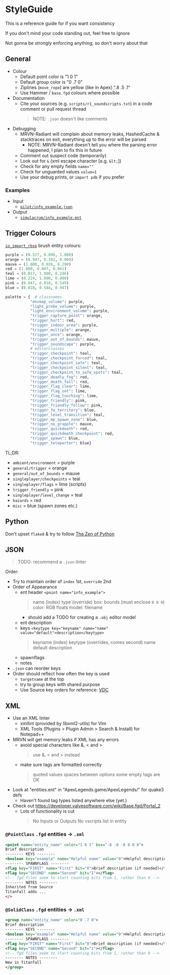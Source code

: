 # StyleGuide

This is a reference guide for if you want consistency

If you don't mind your code standing out, feel free to ignore

Not gonna be *strongly* enforcing anything, so don't worry about that


## General
 * Colour
   - Default point color is "1 0 1"
   - Default group color is "0 .7 0"
   - Ziplines (`move_rope`) are yellow (like in Apex) ".8 .5 .1"
   - Use Hammer / `base.fgd` colours where possible
 * Documentation
   - Cite your sources (e.g. `scripts/r1_soundscripts.txt`) in a code comment or pull request thread
     > NOTE: `.json` doesn't like comments
 * Debugging
   - MRVN-Radiant will complain about memory leaks, HashedCache & stacktraces on exit, everything up to the error will be parsed
     - NOTE: MRVN-Radiant doesn't tell you where the parsing error happened, I plan to fix this in future
   - Comment out suspect code (temporarily)
   - Look out for `&` (xml escape character [e.g. `&lt;`])
   - Check for any empty fields `name=""`
   - Check for unguarded values `value=1`
   - Use your debug prints, or `import pdb` if you prefer


### Examples
 * Input
   - [`pilot/info_example.json`](https://github.com/MRVN-Radiant/MRVN-Entities/blob/main/pilot/info_example.json)
 * Output
   - [`simulacrum/info_example.ent`](https://github.com/MRVN-Radiant/MRVN-Entities/blob/main/simulacrum/info_example.ent)

## Trigger Colours

[`io_import_rbsp`](https://github.com/snake-biscuits/io_import_rbsp) brush entity colours:

```python
purple = (0.527, 0.006, 1.000)
orange = (0.947, 0.202, 0.004)
mauve = (1.000, 0.026, 0.290)
red = (1.000, 0.007, 0.041)
teal = (0.017, 1.000, 0.246)
lime = (0.224, 1.000, 0.000)
pink = (0.947, 0.010, 0.549)
blue = (0.028, 0.584, 0.947)

palette = {  # classnames
           "envmap_volume": purple,
           "light_probe_volume": purple,
           "light_environment_volume": purple,
           "trigger_capture_point": orange,
           "trigger_hurt": red,
           "trigger_indoor_area": purple,
           "trigger_multiple": orange,
           "trigger_once": orange,
           "trigger_out_of_bounds": mauve,
           "trigger_soundscape": purple,
           # editorclasses
           "trigger_checkpoint": teal,
           "trigger_checkpoint_forced": teal,
           "trigger_checkpoint_safe": teal,
           "trigger_checkpoint_silent": teal,
           "trigger_checkpoint_to_safe_spots": teal,
           "trigger_deadly_fog": red,
           "trigger_death_fall": red,
           "trigger_flag_clear": lime,
           "trigger_flag_set": lime,
           "trigger_flag_touching": lime,
           "trigger_friendly": pink,
           "trigger_friendly_follow": pink,
           "trigger_fw_territory": blue,
           "trigger_level_transition": teal,
           "trigger_mp_spawn_zone": blue,
           "trigger_no_grapple": mauve,
           "trigger_quickdeath": red,
           "trigger_quickdeath_checkpoint": red,
           "trigger_spawn": blue,
           "trigger_teleporter": blue}
```

TL;DR:
 - `ambient/environment` = purple
 - `general/trigger` = orange
 - `general/out_of_bounds` = mauve
 - `singleplayer/checkpoints` = teal
 - `singleplayer/flags` = lime (scripts)
 - `trigger_friendly` = pink
 - `singleplayer/level_change` = teal
 - `hazards` = red
 - `misc` = blue (spawn zones etc.)


## Python

Don't upset `flake8` & try to follow [The Zen of Python](https://peps.python.org/pep-0020/)


## JSON

> TODO: recommend a `.json` linter

Order:
 * Try to maintain order of `index` 1st, `override` 2nd
 * Order of Appearance
   - ent header
     `<point name="info_example">`
     > name (index)
     > type (override)
     > box: bounds (must enclose `0 0 0`)
     > color: RGB floats
     > model: filename
       * should add a TODO for creating a `.obj` editor model
   - ent description
   - keys
     `<keytype key="keyname" name="name" value="default">description</keytype>`
     > keyname (index)
     > keytype (overrides, comes second)
     > name
     > default
     > description
   - spawnflags
   - notes
 * `.json` can reorder keys
 * Order should reflect how often the key is used
   - `targetname` at the top
   - try to group keys with shared purpose
   - Use Source key orders for reference: [VDC](https://developer.valvesoftware.com/wiki/List_of_Team_Fortress_2_Entities)


## XML

* Use an XML linter
   - xmllint (provided by libxml2-utils) for Vim
   - XML Tools (Plugins > Plugin Admin > Search & Install) for Notepad++
 * MRVN will get memory leaks if XML has any errors
   - avoid special characters like &, < and >
     > use &amp;, &lt; and &gt; instead
   - make sure tags are formatted correctly
     > quoted values
     > spaces between options
     > some empty tags are OK
 * Look at "entities.ent" in "ApexLegends.game/ApexLegends/" for quake3 defs
   - Haven't found tag types listed anywhere else (yet.)
 * Check out https://developer.valvesoftware.com/wiki/Base.fgd/Portal_2
   - Lots of functionality is cut
     > No Inputs or Outputs
     > No vscripts list in entity


### `@PointClass` `.fgd` entities -> `.xml`

```xml
<point name="entity_name" color="1 0 1" box="-8 -8 -8 8 8 8">
Brief description
-------- KEYS --------
<boolean key="example" name="Helpful name" value="0">Helpful description (default=false)</boolean>
-------- SPAWNFLAGS --------
<flag key="FIRST" name="First" bit="0">Brief description (if needed)</flag>
<flag key="SECOND" name="Second" bit="1"></flag>
<!-- fgd files seem to start counting bits from 1, rather than 0 -->
-------- NOTES --------
Inherited from Source
Titanfall adds ...
</>
```


### `@SolidClass` `.fgd` entities -> `.xml`
```xml
<group name="entity_name" color="0 .7 0">
Brief description
-------- KEYS --------
<boolean key="example" name="Helpful name" value="0">Helpful description (default=false)</boolean>
-------- SPAWNFLAGS --------
<flag key="FIRST" name="First" bit="0">Brief description (if needed)</flag>
<flag key="SECOND" name="Second" bit="1"></flag>
<!-- fgd files seem to start counting bits from 1, rather than 0 -->
-------- NOTES --------
New in Titanfall
</group>
```
